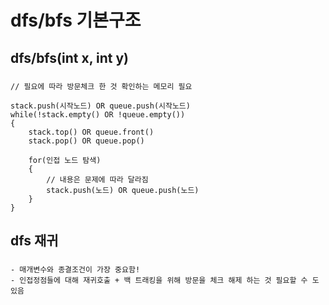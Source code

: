 # dfs/bfs 기본구조
## dfs/bfs(int x, int y)
### 
    // 필요에 따라 방문체크 한 것 확인하는 메모리 필요
    
    stack.push(시작노드) OR queue.push(시작노드)
    while(!stack.empty() OR !queue.empty())
    {
        stack.top() OR queue.front() 
        stack.pop() OR queue.pop()

        for(인접 노드 탐색)
        {
            // 내용은 문제에 따라 달라짐
            stack.push(노드) OR queue.push(노드)
        }
    }

## dfs 재귀
###
    - 매개변수와 종결조건이 가장 중요함!
    - 인접정점들에 대해 재귀호출 + 백 트래킹을 위해 방문을 체크 해제 하는 것 필요할 수 도 있음